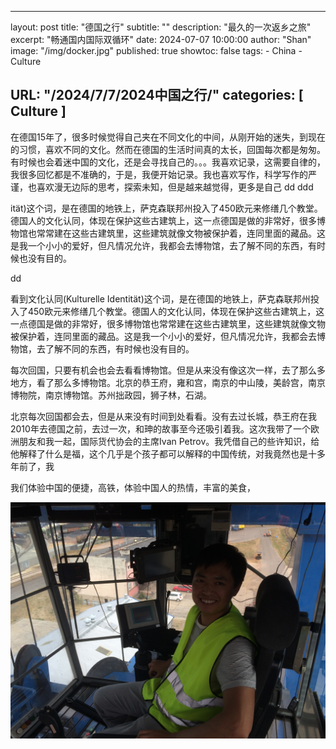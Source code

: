 
---
layout:     post
title:      "德国之行"
subtitle:   ""
description: "最久的一次返乡之旅"
excerpt: "畅通国内国际双循环"
date:       2024-07-07 10:00:00
author:     "Shan"
image:     "/img/docker.jpg"
published: true
showtoc: false 
tags:
    - China
    - Culture

URL: "/2024/7/7/2024中国之行/"
categories: [ Culture ]
---

在德国15年了，很多时候觉得自己夹在不同文化的中间，从刚开始的迷失，到现在的习惯，喜欢不同的文化。然而在德国的生活时间真的太长，回国每次都是匆匆。有时候也会着迷中国的文化，还是会寻找自己的。。。我喜欢记录，这需要自律的，我很多回忆都是不准确的，于是，我便开始记录。我也喜欢写作，科学写作的严谨，也喜欢漫无边际的思考，探索未知，但是越来越觉得，更多是自己
dd
ddd


ität)这个词，是在德国的地铁上，萨克森联邦州投入了450欧元来修缮几个教堂。德国人的文化认同，体现在保护这些古建筑上，这一点德国是做的非常好，很多博物馆也常常建在这些古建筑里，这些建筑就像文物被保护着，连同里面的藏品。这是我一个小小的爱好，但凡情况允许，我都会去博物馆，去了解不同的东西，有时候也没有目的。


dd

看到文化认同(Kulturelle Identität)这个词，是在德国的地铁上，萨克森联邦州投入了450欧元来修缮几个教堂。德国人的文化认同，体现在保护这些古建筑上，这一点德国是做的非常好，很多博物馆也常常建在这些古建筑里，这些建筑就像文物被保护着，连同里面的藏品。这是我一个小小的爱好，但凡情况允许，我都会去博物馆，去了解不同的东西，有时候也没有目的。

每次回国，只要有机会也会去看看博物馆。但是从来没有像这次一样，去了那么多地方，看了那么多博物馆。北京的恭王府，雍和宫，南京的中山陵，美龄宫，南京博物院，南京博物馆。苏州拙政园，狮子林，石湖。

北京每次回国都会去，但是从来没有时间到处看看。没有去过长城，恭王府在我2010年去德国之前，去过一次，和珅的故事至今还吸引着我。这次我带了一个欧洲朋友和我一起，国际货代协会的主席Ivan Petrov。我凭借自己的些许知识，给他解释了什么是福，这个几乎是个孩子都可以解释的中国传统，对我竟然也是十多年前了，我

我们体验中国的便捷，高铁，体验中国人的热情，丰富的美食，






![](/img/jing.JPG)

